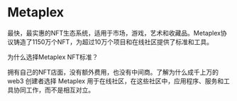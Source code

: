 # Metaplex

最快，最实惠的NFT生态系统，适用于市场，游戏，艺术和收藏品。Metaplex协议铸造了1150万个NFT，为超过10万个项目和在线社区提供了标准和工具。

为什么选择Metaplex NFT标准？

拥有自己的NFT店面，没有额外费用，也没有中间商。了解为什么成千上万的 web3 创建者选择 Metaplex 用于在线社区，在这些社区中，应用程序、服务和工具协同工作，而不是相互对立。

